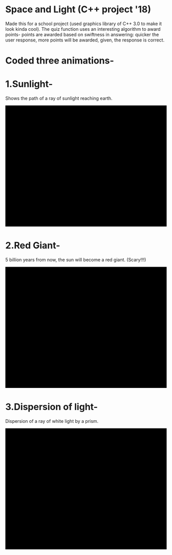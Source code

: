 # Space and Light (C++ project '18)
Made this for a school project (used graphics library of C++ 3.0 to make it look kinda cool).
The quiz function uses an interesting algorithm to award points- points are awarded based on swiftness in answering: quicker the user response, more points will be awarded, given, the response is correct.

# Coded three animations-

# 1.Sunlight-
Shows the path of a ray of sunlight reaching earth.

![Preview](Demo/sunlight.gif)

# 2.Red Giant-
5 billion years from now, the sun will become a red giant. (Scary!!!)

![Preview](Demo/redgiant.gif)

# 3.Dispersion of light-
Dispersion of a ray of white light by a prism.

![Preview](Demo/dispersion.gif)




